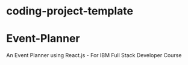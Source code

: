 # coding-project-template
# Event-Planner
An Event Planner using React.js - For IBM Full Stack Developer Course
